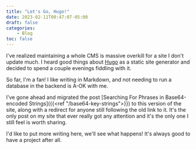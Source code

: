 ```yaml
---
title: "Let's Go, Hugo!"
date: 2023-02-11T00:47:07-05:00
draft: false
categories:
    - Blog
toc: false
---
```


I've realized maintaining a whole CMS is massive overkill for a site I don't update much. I heard good things about [Hugo](https://gohugo.io/) as a static site generator and decided to spend a couple evenings fiddling with it. 

So far, I'm a fan! I like writing in Markdown, and not needing to run a database in the backend is A-OK with me. 

I've gone ahead and migrated the post [Searching For Phrases in Base64-encoded Strings]({{<ref "/base64-key-strings">}}) to this version of the site, along with a redirect for anyone still following the old link to it. It's the only post on my site that ever really got any attention and it's the only one I still feel is worth sharing.

I'd like to put more writing here, we'll see what happens! It's always good to have a project after all. 